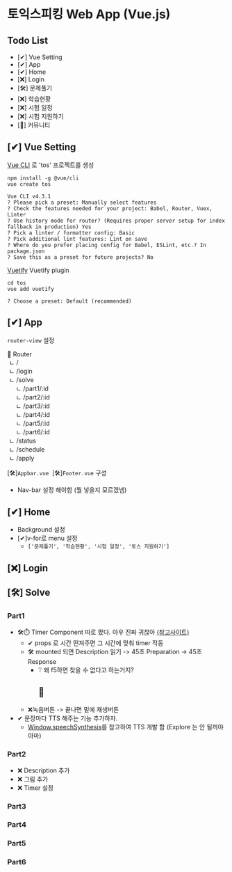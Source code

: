 # 토익스피킹 Web App (Vue.js)

## Todo List
- [✔] Vue Setting
- [✔] App
- [✔] Home
- [❌] Login
- [🛠] 문제풀기
- [❌] 학습현황
- [❌] 시험 일정
- [❌] 시험 지원하기
- [🤔] 커뮤니티

## [✔] Vue Setting
[Vue CLI](https://cli.vuejs.org/) 로 'tos' 프로젝트를 생성
```
npm install -g @vue/cli
vue create tos
```
```
Vue CLI v4.3.1
? Please pick a preset: Manually select features
? Check the features needed for your project: Babel, Router, Vuex, Linter
? Use history mode for router? (Requires proper server setup for index fallback in production) Yes
? Pick a linter / formatter config: Basic
? Pick additional lint features: Lint on save
? Where do you prefer placing config for Babel, ESLint, etc.? In package.json
? Save this as a preset for future projects? No
```
[Vuetify](https://vuetifyjs.com/) Vuetify plugin
```
cd tos
vue add vuetify
```
```
? Choose a preset: Default (recommended)
```

## [✔] App
```router-view``` 설정

📁 Router<br>
&nbsp;ㄴ&nbsp;/<br>
&nbsp;ㄴ&nbsp;/login<br>
&nbsp;ㄴ&nbsp;/solve<br>
&nbsp;&nbsp;&nbsp;&nbsp;&nbsp;ㄴ&nbsp;/part1/:id<br>
&nbsp;&nbsp;&nbsp;&nbsp;&nbsp;ㄴ&nbsp;/part2/:id<br>
&nbsp;&nbsp;&nbsp;&nbsp;&nbsp;ㄴ&nbsp;/part3/:id<br>
&nbsp;&nbsp;&nbsp;&nbsp;&nbsp;ㄴ&nbsp;/part4/:id<br>
&nbsp;&nbsp;&nbsp;&nbsp;&nbsp;ㄴ&nbsp;/part5/:id<br>
&nbsp;&nbsp;&nbsp;&nbsp;&nbsp;ㄴ&nbsp;/part6/:id<br>
&nbsp;ㄴ&nbsp;/status<br>
&nbsp;ㄴ&nbsp;/schedule<br>
&nbsp;ㄴ&nbsp;/apply<br>

[🛠]```Appbar.vue```&nbsp;&nbsp;[🛠]```Footer.vue``` 구성
- Nav-bar 설정 해야함 (뭘 넣을지 모르겠넴)


## [✔] Home
- Background 설정
- [✔]v-for로 menu 설정
  - ```['문제풀기', '학습현황', '시험 일정', '토스 지원하기']```

## [❌] Login

## [🛠] Solve
### Part1
- 🛠⏱ Timer Component 따로 팠다. 아우 진짜 귀찮아 [(참고사이트)](https://moonspam.github.io/Lets-make-a-Timer/)
  - ✔ props 로 시간 떤져주면 그 시간에 맞춰 timer 작동
  - 🛠 mounted 되면 Description 읽기 -> 45초 Preparation -> 45초 Response
    - ❔ 왜 f5하면 찾을 수 없다고 하는거지? <br><h2>🤔</h2>
  - ❌녹음버튼 -> 끝나면 밑에 재생버튼
- ✔ 문장마다 TTS 해주는 기능 추가하자.
  - [Window.speechSynthesis](https://developer.mozilla.org/en-US/docs/Web/API/Window/speechSynthesis)를 참고하여 TTS 개발 함 (Explore 는 안 될꺼야 아마)


### Part2
- ❌ Description 추가
- ❌ 그림 추가
- ❌ Timer 설정

### Part3

### Part4

### Part5

### Part6